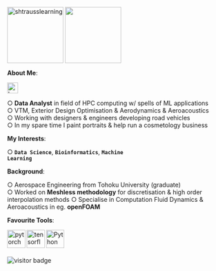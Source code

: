 <img align="center" height="130em" src="https://github-readme-streak-stats.herokuapp.com/?user=shtrausslearning" alt="shtrausslearning"/> <img align="center" height="130em" src="https://github-readme-stats.anuraghazra1.vercel.app/api/top-langs/?username=shtrausslearning&layout=compact"/>

<b>About Me</b>:

<a href='https://www.kaggle.com/shtrausslearning/'><img alt="kaggle" src="https://raw.githubusercontent.com/rahul-jha98/rahul-jha98/561d474902b59c7429ec22bb73e225696c27b202/assets/kaggle.svg" height='25px'/></a>

○ **Data Analyst** in field of HPC computing w/ spells of ML applications <br>
○ VTM, Exterior Design Optimisation & Aerodynamics & Aeroacoustics <br>
○ Working with designers & engineers developing road vehicles <br>
○ In my spare time I paint portraits & help run a cosmetology business <br>

<b>My Interests</b>: <br>

○ **<code>Data Science</code>**, **<code>Bioinformatics</code>**, **<code>Machine Learning</code>**

<b>Background</b>: <br>

○ Aerospace Engineering from Tohoku University (graduate) <br>
○ Worked on **Meshless methodology** for discretisation & high order interpolation methods
○ Specialise in Computation Fluid Dynamics & Aeroacoustics in eg. **openFOAM**

<b>Favourite Tools</b>: <br>

<a href="https://pytorch.org/" target="_blank"> <img align="left" src="https://raw.githubusercontent.com/rahul-jha98/github_readme_icons/main/language_and_tools/square/pytorch/pytorch.svg" alt="pytorch" height="42px"/> </a> 
<a href="https://www.tensorflow.org" target="_blank"> <img align="left" src="https://raw.githubusercontent.com/rahul-jha98/github_readme_icons/main/language_and_tools/square/tensorflow/tensorflow.svg" alt="tensorflow" height="42px"/> </a> 
<a href="https://www.python.org" target="_blank"><img align="left" alt="Python" height ="42px" src="https://raw.githubusercontent.com/rahul-jha98/github_readme_icons/main/language_and_tools/square/python/python.svg"></a> <br>

<br>

![visitor badge](https://visitor-badge.glitch.me/badge?page_id=shtrausslearning.visitor-badge&left_text=My%20Page%20Visitors) <a href='https://www.kaggle.com/shtrausslearning/'>
